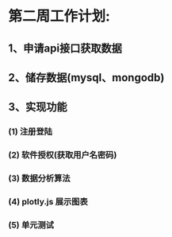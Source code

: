 # 第二周工作计划:

## 1、申请api接口获取数据
##  2、储存数据(mysql、mongodb)
## 3、实现功能
### (1) 注册登陆
### (2) 软件授权(获取用户名密码)
### (3) 数据分析算法
### (4) plotly.js 展示图表
### (5) 单元测试


